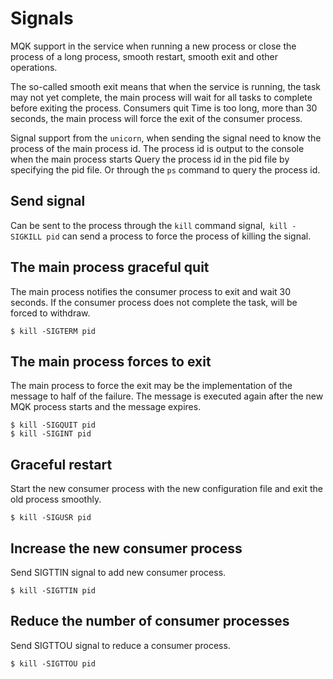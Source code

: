 Signals
========

MQK support in the service when running a new process or close the process of a long process, smooth restart, smooth exit and other operations.

The so-called smooth exit means that when the service is running, the task may not yet complete, the main process will wait for all tasks to complete before exiting the process. Consumers quit
Time is too long, more than 30 seconds, the main process will force the exit of the consumer process.

Signal support from the `unicorn`, when sending the signal need to know the process of the main process id. The process id is output to the console when the main process starts
Query the process id in the pid file by specifying the pid file. Or through the `ps` command to query the process id.

Send signal
------------

Can be sent to the process through the `kill` command signal,` kill -SIGKILL pid` can send a process to force the process of killing the signal.

The main process graceful quit
-------------------------------

The main process notifies the consumer process to exit and wait 30 seconds. If the consumer process does not complete the task, will be forced to withdraw.

```
$ kill -SIGTERM pid
```

The main process forces to exit
--------------------------------

The main process to force the exit may be the implementation of the message to half of the failure. The message is executed again after the new MQK process starts and the message expires.

```
$ kill -SIGQUIT pid
$ kill -SIGINT pid
```

Graceful restart
-----------------

Start the new consumer process with the new configuration file and exit the old process smoothly.

```
$ kill -SIGUSR pid
```

Increase the new consumer process
-----------------------------------

Send SIGTTIN signal to add new consumer process.

```
$ kill -SIGTTIN pid
```

Reduce the number of consumer processes
----------------------------------------

Send SIGTTOU signal to reduce a consumer process.

```
$ kill -SIGTTOU pid
```